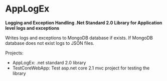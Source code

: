 # AppLogEx
**Logging and Exception Handling .Net Standard 2.0 Library for Application level logs and exceptions**

Writes logs and exceptions to MongoDB database if exists.
If MongoDB database does not exist logs to JSON files.

Projects:
- AppLogEx: .net standard 2.0 library
- TestCoreWebApp: Test asp.net core 2.1 mvc project for testing the library
